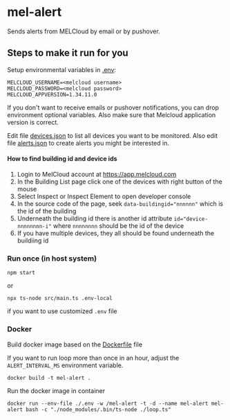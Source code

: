 # mel-alert

Sends alerts from MELCloud by email or by pushover.

## Steps to make it run for you

Setup environmental variables in [.env](./.env):

```
MELCLOUD_USERNAME=<melcloud username>
MELCLOUD_PASSWORD=<melcloud password>
MELCLOUD_APPVERSION=1.34.11.0
```
If you don't want to receive emails or pushover notifications,
you can drop environment optional variables.
Also make sure that Melcloud application version is correct.

Edit file [devices.json](./src/config/devices.json) to list all devices you want to
be monitored. Also edit file [alerts.json](./src/config/alerts.json) to create
alerts you might be interested in.

#### How to find building id and device ids

1. Login to MelCloud account at https://app.melcloud.com
2. In the Building List page click one of the devices with right button of the mouse
3. Select Inspect or Inspect Element to open developer console
4. In the source code of the page, seek `data-buildingid="nnnnnn"` which is the id of the building
5. Underneath the building id there is another id attribute `id="device-nnnnnnnn-i"` where `nnnnnnnn` should be the id of the device
6. If you have multiple devices, they all should be found underneath the buildiing id

### Run once (in host system)

```
npm start
```
or

```
npx ts-node src/main.ts .env-local 
```

if you want to use customized `.env` file

### Docker

Build docker image based on the [Dockerfile](./Dockerfile) file

If you want to run loop more than once in an hour, adjust the `ALERT_INTERVAL_MS` environment variable.

```
docker build -t mel-alert .
```

Run the docker image in container

```
docker run --env-file ./.env -w /mel-alert -t -d --name mel-alert mel-alert bash -c "./node_modules/.bin/ts-node ./loop.ts"
```
